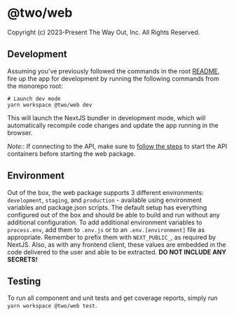 # @two/web

Copyright (c) 2023-Present The Way Out, Inc. All Rights Reserved.

## Development

Assuming you've previously followed the commands in the root [README](../../README.md), fire up the app for development by running the following commands from the monorepo root:

```shell
# Launch dev mode
yarn workspace @two/web dev
```

This will launch the NextJS bundler in development mode, which will automatically recompile code changes and update the app running in the browser.

_Note:_: If connecting to the API, make sure to [follow the steps](../api/README.md) to start the API containers before starting the web package.

## Environment

Out of the box, the web package supports 3 different environments: `development`, `staging`, and `production` - available using environment variables and package.json scripts. The default setup has everything configured out of the box and should be able to build and run without any additional configuration. To add additional environment variables to `process.env`, add them to `.env.js` or to an `.env.[environment]` file as appropriate. Remember to prefix them with `NEXT_PUBLIC_`, as required by NextJS. Also, as with any frontend client, these values are embedded in the code delivered to the user and able to be extracted. **DO NOT INCLUDE ANY SECRETS!**

## Testing

To run all component and unit tests and get coverage reports, simply run `yarn workspace @two/web test`.
